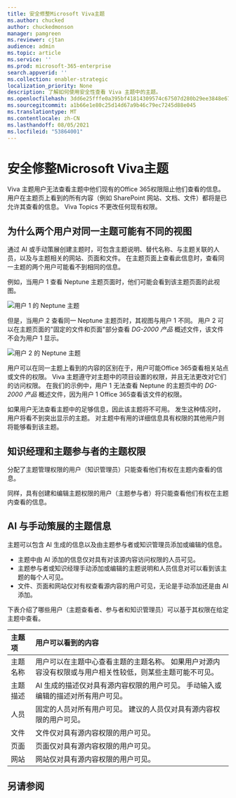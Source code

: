 ```yaml
---
title: 安全修整Microsoft Viva主题
ms.author: chucked
author: chuckedmonson
manager: pamgreen
ms.reviewer: cjtan
audience: admin
ms.topic: article
ms.service: ''
ms.prod: microsoft-365-enterprise
search.appverid: ''
ms.collection: enabler-strategic
localization_priority: None
description: 了解如何使用安全性查看 Viva 主题中的主题。
ms.openlocfilehash: 3dd6e25fffe0a395bf41814309574c67507d280b29ee3848e676c66cadfb2463
ms.sourcegitcommit: a1b66e1e80c25d14d67a9b46c79ec7245d88e045
ms.translationtype: MT
ms.contentlocale: zh-CN
ms.lasthandoff: 08/05/2021
ms.locfileid: "53864001"
---
```

# <a name="security-trimming-in-microsoft-viva-topics"></a>安全修整Microsoft Viva主题

Viva 主题用户无法查看主题中他们现有的Office 365权限阻止他们查看的信息。 用户在主题页上看到的所有内容（例如 SharePoint 网站、文档、文件）都将是已允许其查看的信息。 Viva Topics 不更改任何现有权限。

## <a name="why-two-users-might-have-different-views-of-the-same-topic"></a>为什么两个用户对同一主题可能有不同的视图

通过 AI 或手动策展创建主题时，可包含主题说明、替代名称、与主题关联的人员，以及与主题相关的网站、页面和文件。 在主题页面上查看此信息时，查看同一主题的两个用户可能看不到相同的信息。
  
例如，当用户 1 查看 Neptune 主题页面时，他们可能会看到该主题页面的此视图。

![用户 1 的 Neptune 主题](../media/knowledge-management/user2-topic-view.png) </br> 

但是，当用户 2 查看同一 Neptune 主题页时，其视图与用户 1 不同。  用户 2 可以在主题页面的"固定的文件和页面"部分查看 *DG-2000 产品* 概述文件，该文件不会为用户 1 显示。  

![用户 2 的 Neptune 主题](../media/knowledge-management/user1-topic-view.png) </br> 

用户可以在同一主题上看到的内容的区别在于，用户可能Office 365查看相关站点或文件的权限。  Viva 主题遵守对主题中的项目设置的权限，并且无法更改对它们的访问权限。 在我们的示例中，用户 1 无法查看 Neptune 的主题页中的 *DG-2000 产品* 概述文件，因为用户 1 Office 365查看该文件的权限。

如果用户无法查看主题中的足够信息，因此该主题将不可用。 发生这种情况时，用户将看不到突出显示的主题。 对主题中有用的详细信息具有权限的其他用户则将能够看到该主题。


## <a name="topic-permissions-for-knowledge-managers-and-topic-contributors"></a>知识经理和主题参与者的主题权限

分配了主题管理权限的用户（知识管理员）只能查看他们有权在主题内查看的信息。

同样，具有创建和编辑主题权限的用户（主题参与者）将只能查看他们有权在主题内查看的信息。 


## <a name="ai-versus-manually-curated-topic-information"></a>AI 与手动策展的主题信息

主题可以包含 AI 生成的信息以及由主题参与者或知识管理员添加或编辑的信息。

 - 主题中由 AI 添加的信息仅对具有对该源内容访问权限的人员可见。
 - 主题参与者或知识经理手动添加或编辑的主题说明和人员信息对可以看到该主题的每个人可见。
 - 文件、页面和网站仅对有权查看源内容的用户可见，无论是手动添加还是由 AI 添加。

下表介绍了哪些用户（主题查看者、参与者和知识管理员）可以基于其权限在给定主题中查看。

|主题项|用户可以看到的内容|
|:---------|:------------------|
|主题名称|用户可以在主题中心查看主题的主题名称。 如果用户对源内容没有权限或与用户相关性较低，则某些主题可能不可见。|
|主题描述|AI 生成的描述仅对具有源内容权限的用户可见。 手动输入或编辑的描述对所有用户可见。|
|人员|固定的人员对所有用户可见。 建议的人员仅对具有源内容权限的用户可见。|
|文件|文件仅对具有源内容权限的用户可见。|
|页面|页面仅对具有源内容权限的用户可见。|
|网站|网站仅对具有源内容权限的用户可见。|




## <a name="see-also"></a>另请参阅

